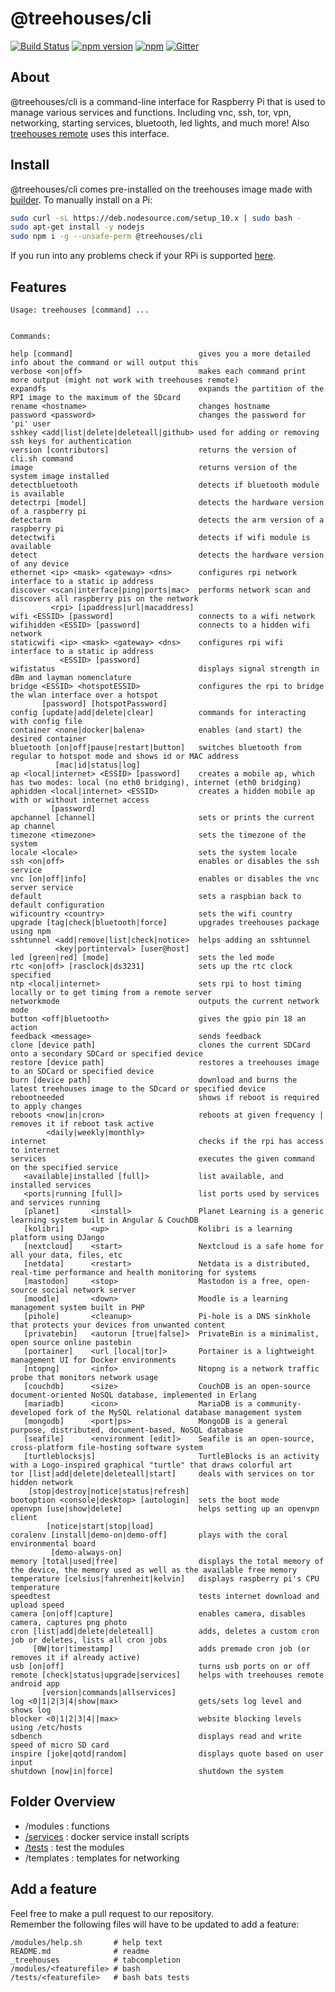 # @treehouses/cli

[![Build Status](https://travis-ci.org/treehouses/cli.svg?branch=master)](https://travis-ci.org/treehouses/cli)
[![npm version](https://badge.fury.io/js/%40treehouses%2Fcli.svg)](https://www.npmjs.com/package/%40treehouses%2Fcli)
[![npm](https://img.shields.io/npm/dw/@treehouses/cli)](https://www.npmjs.com/package/%40treehouses%2Fcli)
[![Gitter](https://badges.gitter.im/Join%20Chat.svg)](https://gitter.im/treehouses/Lobby?utm_source=badge&utm_medium=badge&utm_campaign=pr-badge&utm_content=badge)

## About

@treehouses/cli is a command-line interface for Raspberry Pi that is used to manage various services and functions.
Including vnc, ssh, tor, vpn, networking, starting services, bluetooth, led lights, and much more!
Also [treehouses remote](https://github.com/treehouses/remote) uses this interface. 

## Install

@treehouses/cli comes pre-installed on the treehouses image made with [builder](https://github.com/treehouses/builder).
To manually install on a Pi:
```bash
sudo curl -sL https://deb.nodesource.com/setup_10.x | sudo bash -
sudo apt-get install -y nodejs
sudo npm i -g --unsafe-perm @treehouses/cli
```
If you run into any problems check if your RPi is supported [here](https://github.com/treehouses/cli/blob/836c2e9b0bcebfe6afc97706634e7c070d795eac/modules/detectrpi.sh#L5-L42).

## Features

```
Usage: treehouses [command] ...


Commands:

help [command]                            gives you a more detailed info about the command or will output this
verbose <on|off>                          makes each command print more output (might not work with treehouses remote)
expandfs                                  expands the partition of the RPI image to the maximum of the SDcard
rename <hostname>                         changes hostname
password <password>                       changes the password for 'pi' user
sshkey <add|list|delete|deleteall|github> used for adding or removing ssh keys for authentication
version [contributors]                    returns the version of cli.sh command
image                                     returns version of the system image installed
detectbluetooth                           detects if bluetooth module is available
detectrpi [model]                         detects the hardware version of a raspberry pi
detectarm                                 detects the arm version of a raspberry pi
detectwifi                                detects if wifi module is available
detect                                    detects the hardware version of any device
ethernet <ip> <mask> <gateway> <dns>      configures rpi network interface to a static ip address
discover <scan|interface|ping|ports|mac>  performs network scan and discovers all raspberry pis on the network
         <rpi> [ipaddress|url|macaddress]
wifi <ESSID> [password]                   connects to a wifi network
wifihidden <ESSID> [password]             connects to a hidden wifi network
staticwifi <ip> <mask> <gateway> <dns>    configures rpi wifi interface to a static ip address
           <ESSID> [password]
wifistatus                                displays signal strength in dBm and layman nomenclature
bridge <ESSID> <hotspotESSID>             configures the rpi to bridge the wlan interface over a hotspot
       [password] [hotspotPassword]
config [update|add|delete|clear]          commands for interacting with config file
container <none|docker|balena>            enables (and start) the desired container
bluetooth [on|off|pause|restart|button]   switches bluetooth from regular to hotspot mode and shows id or MAC address
          [mac|id|status|log]
ap <local|internet> <ESSID> [password]    creates a mobile ap, which has two modes: local (no eth0 bridging), internet (eth0 bridging)
aphidden <local|internet> <ESSID>         creates a hidden mobile ap with or without internet access
         [password]
apchannel [channel]                       sets or prints the current ap channel
timezone <timezone>                       sets the timezone of the system
locale <locale>                           sets the system locale
ssh <on|off>                              enables or disables the ssh service
vnc [on|off|info]                         enables or disables the vnc server service
default                                   sets a raspbian back to default configuration
wificountry <country>                     sets the wifi country
upgrade [tag|check|bluetooth|force]       upgrades treehouses package using npm
sshtunnel <add|remove|list|check|notice>  helps adding an sshtunnel
          <key|portinterval> [user@host]
led [green|red] [mode]                    sets the led mode
rtc <on|off> [rasclock|ds3231]            sets up the rtc clock specified
ntp <local|internet>                      sets rpi to host timing locally or to get timing from a remote server
networkmode                               outputs the current network mode
button <off|bluetooth>                    gives the gpio pin 18 an action
feedback <message>                        sends feedback
clone [device path]                       clones the current SDCard onto a secondary SDCard or specified device
restore [device path]                     restores a treehouses image to an SDCard or specified device
burn [device path]                        download and burns the latest treehouses image to the SDcard or specified device
rebootneeded                              shows if reboot is required to apply changes
reboots <now|in|cron>                     reboots at given frequency | removes it if reboot task active
        <daily|weekly|monthly>
internet                                  checks if the rpi has access to internet
services                                  executes the given command on the specified service
   <available|installed [full]>           list available, and installed services
   <ports|running [full]>                 list ports used by services and services running
   [planet]       <install>               Planet Learning is a generic learning system built in Angular & CouchDB
   [kolibri]      <up>                    Kolibri is a learning platform using DJango
   [nextcloud]    <start>                 Nextcloud is a safe home for all your data, files, etc
   [netdata]      <restart>               Netdata is a distributed, real-time performance and health monitoring for systems
   [mastodon]     <stop>                  Mastodon is a free, open-source social network server
   [moodle]       <down>                  Moodle is a learning management system built in PHP
   [pihole]       <cleanup>               Pi-hole is a DNS sinkhole that protects your devices from unwanted content
   [privatebin]   <autorun [true|false]>  PrivateBin is a minimalist, open source online pastebin
   [portainer]    <url [local|tor]>       Portainer is a lightweight management UI for Docker environments
   [ntopng]       <info>                  Ntopng is a network traffic probe that monitors network usage
   [couchdb]      <size>                  CouchDB is an open-source document-oriented NoSQL database, implemented in Erlang
   [mariadb]      <icon>                  MariaDB is a community-developed fork of the MySQL relational database management system
   [mongodb]      <port|ps>               MongoDB is a general purpose, distributed, document-based, NoSQL database
   [seafile]      <environment [edit]>    Seafile is an open-source, cross-platform file-hosting software system
   [turtleblocksjs]                       TurtleBlocks is an activity with a Logo-inspired graphical "turtle" that draws colorful art       
tor [list|add|delete|deleteall|start]     deals with services on tor hidden network
    [stop|destroy|notice|status|refresh]
bootoption <console|desktop> [autologin]  sets the boot mode
openvpn [use|show|delete]                 helps setting up an openvpn client
        [notice|start|stop|load]
coralenv [install|demo-on|demo-off]       plays with the coral environmental board
         [demo-always-on]
memory [total|used|free]                  displays the total memory of the device, the memory used as well as the available free memory
temperature [celsius|fahrenheit|kelvin]   displays raspberry pi's CPU temperature
speedtest                                 tests internet download and upload speed
camera [on|off|capture]                   enables camera, disables camera, captures png photo
cron [list|add|delete|deleteall]          adds, deletes a custom cron job or deletes, lists all cron jobs
     [0W|tor|timestamp]                   adds premade cron job (or removes it if already active)
usb [on|off]                              turns usb ports on or off
remote [check|status|upgrade|services]    helps with treehouses remote android app
       [version|commands|allservices]
log <0|1|2|3|4|show|max>                  gets/sets log level and shows log
blocker <0|1|2|3|4||max>                  website blocking levels using /etc/hosts
sdbench                                   displays read and write speed of micro SD card
inspire [joke|qotd|random]                displays quote based on user input
shutdown [now|in|force]                   shutdown the system           
```

## Folder Overview
- /modules : functions
- [/services](https://github.com/treehouses/cli/tree/master/services/README.md) : docker service install scripts
- [/tests](https://github.com/treehouses/cli/tree/master/tests/README.md) : test the modules
- /templates : templates for networking



## Add a feature
Feel free to make a pull request to our repository.  
Remember the following files
will have to be updated to add a feature:
```
/modules/help.sh       # help text
README.md              # readme
_treehouses            # tabcompletion
/modules/<featurefile> # bash
/tests/<featurefile>   # bash bats tests
```
